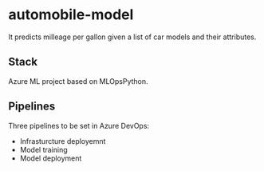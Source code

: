 # automobile-model
It predicts milleage per gallon given a list of car models and their attributes.

## Stack
Azure ML project based on MLOpsPython.

## Pipelines
Three pipelines to be set in Azure DevOps:
* Infrasturcture deployemnt
* Model training
* Model deployment
